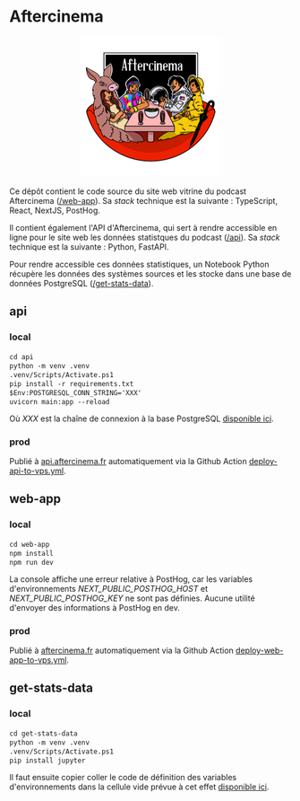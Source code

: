 # Aftercinema

<p align="center">
<img src="web-app/public/logos/logo500x500px.png" width="250" height="250" />
</p>

Ce dépôt contient le code source du site web vitrine du podcast Aftercinema ([/web-app](/web-app)). Sa *stack* technique est la suivante : TypeScript, React, NextJS, PostHog.

Il contient également l'API d'Aftercinema, qui sert à rendre accessible en ligne pour le site web les données statistques du podcast ([/api](/api)). Sa *stack* technique est la suivante : Python, FastAPI.

Pour rendre accessible ces données statistiques, un Notebook Python récupère les données des systèmes sources et les stocke dans une base de données PostgreSQL ([/get-stats-data](/get-stats-data)).

## api

### local

```
cd api
python -m venv .venv
.venv/Scripts/Activate.ps1
pip install -r requirements.txt
$Env:POSTGRESQL_CONN_STRING='XXX'
uvicorn main:app --reload
```
Où *XXX* est la chaîne de connexion à la base PostgreSQL [disponible ici](https://www.notion.so/gas-perso/projets-ecd7b57cf1f14923905b834e808d904a?pvs=4#c75f80609d4049da8dae52568b578191).

### prod

Publié à [api.aftercinema.fr](https://api.aftercinema.fr) automatiquement via la Github Action [deploy-api-to-vps.yml](/.github/workflows/deploy-api-to-vps).

## web-app

### local

```
cd web-app
npm install
npm run dev
```

La console affiche une erreur relative à PostHog, car les variables d'environnements *NEXT_PUBLIC_POSTHOG_HOST* et *NEXT_PUBLIC_POSTHOG_KEY* ne sont pas définies. Aucune utilité d'envoyer des informations à PostHog en dev.

### prod

Publié à [aftercinema.fr](https://aftercinema.fr) automatiquement via la Github Action [deploy-web-app-to-vps.yml](/.github/workflows/deploy-web-app-to-vps).

## get-stats-data

### local

```
cd get-stats-data
python -m venv .venv
.venv/Scripts/Activate.ps1
pip install jupyter
```
Il faut ensuite copier coller le code de définition des variables d'environnements dans la cellule vide prévue à cet effet [disponible ici](https://www.notion.so/gas-perso/projets-ecd7b57cf1f14923905b834e808d904a?pvs=4#c75f80609d4049da8dae52568b578191).

